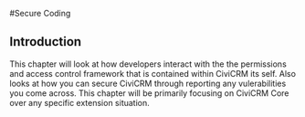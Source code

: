 #Secure Coding

## Introduction

This chapter will look at how developers interact with the the permissions and access control framework that is contained within CiviCRM its self. Also looks at how you can secure CiviCRM through reporting any vulerabilities you come across. This chapter will be primarily focusing on CiviCRM Core over any specific extension situation.
